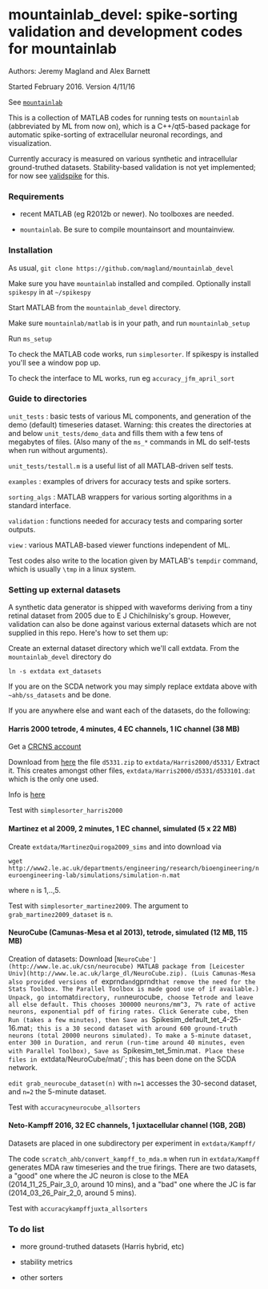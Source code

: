 # mountainlab_devel: spike-sorting validation and development codes for mountainlab

Authors: Jeremy Magland and Alex Barnett

Started February 2016. Version 4/11/16

See [`mountainlab`](https://github.com/magland/mountainlab)  

This is a collection of MATLAB codes for running tests on `mountainlab`
(abbreviated by ML from now on),
which is a C++/qt5-based package for automatic spike-sorting of extracellular
neuronal recordings, and visualization.

Currently accuracy is measured on various synthetic and intracellular
ground-truthed datasets.
Stability-based validation is not yet implemented; for now see 
[validspike](https://github.com/ahbarnett/validspike) for this.

### Requirements

* recent MATLAB (eg R2012b or newer). No toolboxes are needed.  

* `mountainlab`. Be sure to compile mountainsort and mountainview.


### Installation

As usual, `git clone https://github.com/magland/mountainlab_devel`

Make sure you have `mountainlab` installed and compiled. Optionally
install `spikespy` in at `~/spikespy`

Start MATLAB from the `mountainlab_devel` directory.

Make sure `mountainlab/matlab` is in your path, and run
`mountainlab_setup`

Run `ms_setup`

To check the MATLAB code works, run `simplesorter`. If spikespy
is installed you'll see a window pop up.

To check the interface to ML works, run eg `accuracy_jfm_april_sort`


### Guide to directories

`unit_tests` : basic tests of various ML components, and generation of the demo (default) timeseries dataset. Warning: this creates the directories at and below `unit_tests/demo_data` and fills them with a few tens of megabytes of files. (Also many of the `ms_*` commands in ML do self-tests when run without arguments).  

`unit_tests/testall.m` is a useful list of all MATLAB-driven self tests.  

`examples` : examples of drivers for accuracy tests and spike sorters.  

`sorting_algs` : MATLAB wrappers for various sorting algorithms in a standard interface.  

`validation` : functions needed for accuracy tests and comparing sorter outputs.   

`view` : various MATLAB-based viewer functions independent of ML.  


Test codes also write to the location given by MATLAB's `tempdir` command,
which is usually `\tmp` in a linux system.


### Setting up external datasets

A synthetic data generator is shipped with waveforms deriving from
a tiny retinal dataset from 2005 due to E J Chichilnisky's group.
However, validation can
also be done against various external datasets which are not supplied
in this repo. Here's how to set them up:

Create an external dataset directory which we'll call extdata. From
the `mountainlab_devel` directory do

`ln -s extdata ext_datasets`  

If you are on the SCDA network you may simply replace
extdata above with `~ahb/ss_datasets` and be done.

If you are anywhere else and want each of the datasets, do the following:


#### Harris 2000 tetrode, 4 minutes, 4 EC channels, 1 IC channel (38 MB)

Get a [CRCNS account](https://crcns.org/)

Download from [here](https://crcns.org/data-sets/hc/hc-1)
the file `d5331.zip` to
`extdata/Harris2000/d5331/`
Extract it. This creates amongst other files,
`extdata/Harris2000/d5331/d533101.dat`
which is the only one used.

Info is [here](https://crcns.org/data-sets/hc/hc-1/about)

Test with `simplesorter_harris2000`


#### Martinez et al 2009, 2 minutes, 1 EC channel, simulated (5 x 22 MB)

Create `extdata/MartinezQuiroga2009_sims` and into download via

`wget http://www2.le.ac.uk/departments/engineering/research/bioengineering/neuroengineering-lab/simulations/simulation-n.mat`

where `n` is 1,..,5.

Test with `simplesorter_martinez2009`.  The argument to `grab_martinez2009_dataset` is `n`.


#### NeuroCube (Camunas-Mesa et al 2013), tetrode, simulated (12 MB, 115 MB)

Creation of datasets:
Download [`NeuroCube'](http://www.le.ac.uk/csn/neurocube)
MATLAB package from [Leicester Univ](http://www.le.ac.uk/large_dl/NeuroCube.zip).
(Luis Camunas-Mesa also provided versions of `exprnd` and `gprnd` that remove the need for the
Stats Toolbox. The Parallel Toolbox is made good use of if available.)
Unpack, go into `mat` directory, run `neurocube`, choose Tetrode and leave all else default.
This chooses 300000 neurons/mm^3, 7% rate of active neurons, exponential pdf of firing rates.
Click Generate cube, then Run (takes a few minutes), then Save as `Spikesim_default_tet_4-25-16.mat`;
this is a 30 second dataset with around 600 ground-truth neurons (total 20000 neurons simulated).
To make a 5-minute dataset, enter 300 in Duration, and rerun (run-time around 40 minutes, even with Parallel Toolbox), Save as `Spikesim_tet_5min.mat`.
Place these files in `extdata/NeuroCube/mat/`; this has been done on the SCDA network.

`edit grab_neurocube_dataset(n)` with `n=1` accesses the 30-second dataset, and `n=2` the 5-minute dataset.

Test with `accuracyneurocube_allsorters`

#### Neto-Kampff 2016, 32 EC channels, 1 juxtacellular channel (1GB, 2GB)

Datasets are placed in one subdirectory per experiment in `extdata/Kampff/`

The code `scratch_ahb/convert_kampff_to_mda.m` when run in `extdata/Kampff`
generates MDA raw timeseries and the true firings.
There are two datasets, a "good" one where the JC neuron is close to the MEA
(2014_11_25_Pair_3_0, around 10 mins), and a "bad" one where
the JC is far (2014_03_26_Pair_2_0, around 5 mins).

Test with `accuracykampffjuxta_allsorters`



### To do list

* more ground-truthed datasets (Harris hybrid, etc)

* stability metrics

* other sorters

